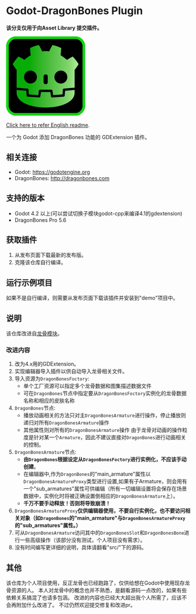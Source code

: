 # Godot-DragonBones Plugin

**该分支仅用于向Asset Library 提交插件。**

![image](demo/icon.png)

[Click here to refer English readme](EADME.md).

一个为 Godot 添加 DragonBones 功能的 GDExtension 插件。

## 相关连接

* Godot: <https://godotengine.org>
* DragonBones: <http://dragonbones.com>

## 支持的版本

* Godot 4.2 以上(可以尝试切换子模块godot-cpp来编译4.1的gdextension)
* DragonBones Pro 5.6

## 获取插件

1. 从发布页面下载最新的发布版。
2. 克隆该仓库自行编译。

## 运行示例项目

如果不是自行编译，则需要从发布页面下载该插件并安装到"demo"项目中。

## 说明

该仓库改进自[龙骨模块](https://github.com/sanja-sa/gddragonbones)。

### 改进内容

1. 改为4.x用的GDExtension。
2. 实现编辑器导入插件以供自动导入龙骨相关文件。
3. 导入资源为`DragonBonesFoctory`:
   * 单个工厂资源可以指定多个龙骨数据和图集描述数据文件
   * 可在`DragonBones`节点中指定要从`DragonBonesFoctory`实例化的龙骨数据名称和相应的皮肤名称
4. `DragonBones`节点:
   * 播放动画相关的方法只对主`DragonBonesArmature`进行操作，停止播放则递归对所有`DragonBonesArmature`操作
   * 其他属性则对所有的`DragonBonesArmature`操作
    由于龙骨对动画的操作粒度是针对某一个`Armature`，因此不建议直接对`DragonBones`进行动画相关的控制。
5. `DragonBonesArmature`节点:
   * **由`DragonBones`根据设定从`DragonBonesFoctory`进行实例化，不应该手动创建**。
   * 在编辑器中,作为`DragonBones`的"main_armature"属性以`DragonBonesArmatureProxy`类型进行设置,如果有子Armature，则会用有一个"sub_armatures"属性可供编辑（所有一切编辑设置将会保存在场景数据中，实例化时将被正确设置倒相应的`DragonBonesArmature`上）。
   * **千万不要手动释放！否则将导致崩溃！**
6. `DragonBonesArmatureProxy`**仅供编辑器使用，不要自行实例化，也不要访问相关对象（如`DragonBones`的"main_armature"与`DragonBonesArmatureProxy`的"sub_armatures"属性。）**
7. 可从`DragonBonesArmature`访问其中的`DragonBonesSlot`和`DragonBonesBone`进行一些高级操作（该部分没有测试，个人项目没有需求）。
8. 没有时间编写更详细的说明，具体请翻看"src/"下的源码。

## 其他

该仓库为个人项目使用，反正龙骨也已经跑路了，仅供给想在Godot中使用现存龙骨资源的人。
本人对龙骨中的概念也并不熟悉，是翻看源码一点改的，如果有些依赖关系搞混了也请多包涵。
改进的内容也已经大大超出我个人所需了，应该不会再附加什么改进了。
不过仍然欢迎提交修复和改进pr。
